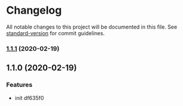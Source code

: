 # Changelog

All notable changes to this project will be documented in this file. See [standard-version](https://github.com/conventional-changelog/standard-version) for commit guidelines.

### [1.1.1](https://github.com/btboys/touch-keyboard/compare/v1.1.0...v1.1.1) (2020-02-19)

## 1.1.0 (2020-02-19)


### Features

* init df635f0
